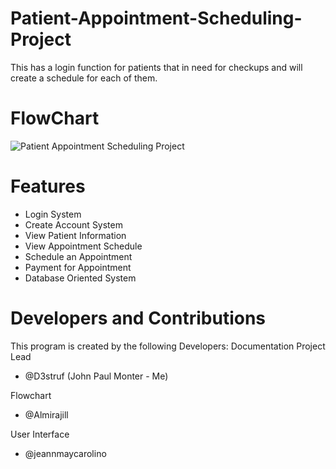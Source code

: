 # Patient-Appointment-Scheduling-Project
This has a login function for patients that in need for checkups and will create a schedule for each of them.

# FlowChart
![Patient Appointment Scheduling Project](https://user-images.githubusercontent.com/93712294/235833218-5cb0a64e-15ce-4c6c-8528-f415550ade35.jpeg)

# Features
* Login System
* Create Account System
* View Patient Information
* View Appointment Schedule
* Schedule an Appointment
* Payment for Appointment
* Database Oriented System

# Developers and Contributions
This program is created by the following Developers:
Documentation
Project Lead
* @D3struf (John Paul Monter - Me)

Flowchart
* @Almirajill

User Interface
* @jeannmaycarolino
